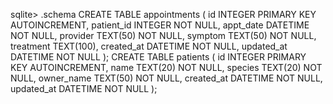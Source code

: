sqlite> .schema 
CREATE TABLE appointments (
  id INTEGER PRIMARY KEY AUTOINCREMENT, 
  patient_id INTEGER NOT NULL, 
  appt_date DATETIME NOT NULL, 
  provider TEXT(50) NOT NULL, 
  symptom TEXT(50) NOT NULL, 
  treatment TEXT(100), 
  created_at DATETIME NOT NULL, 
  updated_at DATETIME NOT NULL
);
CREATE TABLE patients (
  id INTEGER PRIMARY KEY AUTOINCREMENT, 
  name TEXT(20) NOT NULL, 
  species TEXT(20) NOT NULL, 
  owner_name TEXT(50) NOT NULL, 
  created_at DATETIME NOT NULL,
  updated_at DATETIME NOT NULL
);
